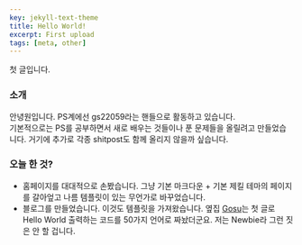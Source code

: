 ```yaml
---
key: jekyll-text-theme
title: Hello World!
excerpt: First upload
tags: [meta, other]
---
```


첫 글입니다.
### 소개
안녕원입니다. PS계에선 gs22059라는 핸들으로 활동하고 있습니다. \
기본적으로는 PS를 공부하면서 새로 배우는 것들이나 푼 문제들을 올릴려고 만들었습니다. 거기에 추가로 각종 shitpost도 함께 올리지 않을까 싶습니다.
### 오늘 한 것?
- 홈페이지를 대대적으로 손봤습니다. 그냥 기본 마크다운 + 기본 제킬 테마의 페이지를 갈아엎고 나름 템플릿이 있는 무언가로 바꾸었습니다.
- 블로그를 만들었습니다. 이것도 템플릿을 가져왔습니다.
옆집 [Gosu](https://equinox134.github.io/2022/07/23/hello-world.html)는 첫 글로 Hello World 출력하는 코드를 50가지 언어로 짜놨더군요. 저는 Newbie라 그런 짓은 안 할 겁니다.
